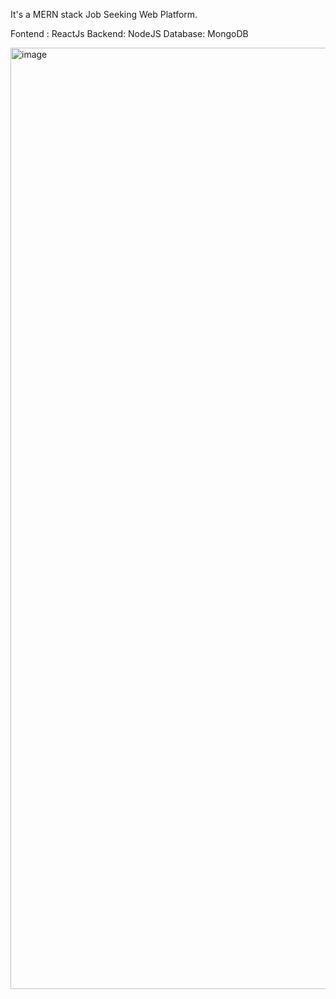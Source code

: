 It's a MERN stack Job Seeking Web Platform.

Fontend : ReactJs
Backend: NodeJS
Database: MongoDB

<img width="1506" alt="image" src="https://github.com/ychandiniml/job_platform_frontend/assets/104729699/eb12d99e-e471-43f0-a39f-5c5a86d0f020">
